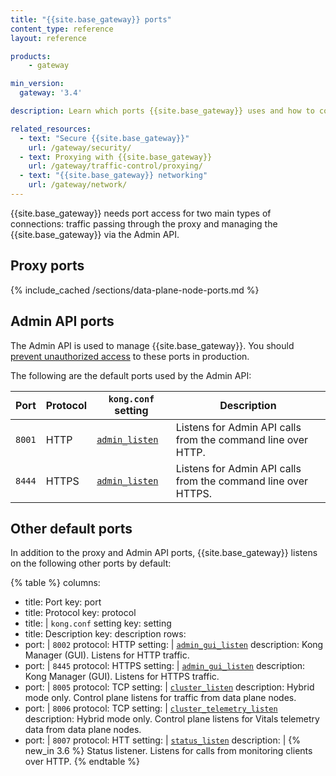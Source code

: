 ```yaml
---
title: "{{site.base_gateway}} ports"
content_type: reference
layout: reference

products:
    - gateway

min_version:
  gateway: '3.4'

description: Learn which ports {{site.base_gateway}} uses and how to configure them.

related_resources:
  - text: "Secure {{site.base_gateway}}"
    url: /gateway/security/
  - text: Proxying with {{site.base_gateway}}
    url: /gateway/traffic-control/proxying/
  - text: "{{site.base_gateway}} networking"
    url: /gateway/network/
---
```


{{site.base_gateway}} needs port access for two main types of connections: traffic passing through the proxy and managing the {{site.base_gateway}} via the Admin API.

## Proxy ports

{% include_cached /sections/data-plane-node-ports.md %}

## Admin API ports

The Admin API is used to manage {{site.base_gateway}}. You should [prevent unauthorized access](/gateway/secure-the-admin-api/) to these ports in production.

The following are the default ports used by the Admin API:

| Port | Protocol | `kong.conf` setting | Description | 
|---------|---------|------------|------------|
| `8001` | HTTP     | [`admin_listen`](/gateway/configuration/#admin_listen) | Listens for Admin API calls from the command line over HTTP. | 
| `8444` | HTTPS    | [`admin_listen`](/gateway/configuration/#admin_listen) | Listens for Admin API calls from the command line over HTTPS. | 

## Other default ports

In addition to the proxy and Admin API ports, {{site.base_gateway}} listens on the following other ports by default:

{% table %}
columns:
  - title: Port
    key: port
  - title: Protocol
    key: protocol
  - title: |
      `kong.conf` setting
    key: setting
  - title: Description
    key: description
rows:
  - port: |
     `8002`
    protocol: HTTP
    setting: |
      [`admin_gui_listen`](/gateway/configuration/#admin_gui_listen)
    description: Kong Manager (GUI). Listens for HTTP traffic.
  - port: |
     `8445`
    protocol: HTTPS
    setting: |
      [`admin_gui_listen`](/gateway/configuration/#admin_gui_listen)
    description: Kong Manager (GUI). Listens for HTTPS traffic.
  - port: |
     `8005`
    protocol: TCP
    setting: |
      [`cluster_listen`](/gateway/configuration/#cluster_listen)
    description: Hybrid mode only. Control plane listens for traffic from data plane nodes.
  - port: |
     `8006`
    protocol: TCP
    setting: |
      [`cluster_telemetry_listen`](/gateway/configuration/#cluster_telemetry_listen)
    description: Hybrid mode only. Control plane listens for Vitals telemetry data from data plane nodes.
  - port: |
     `8007`
    protocol: HTT
    setting: |
      [`status_listen`](/gateway/configuration/#status_listen)
    description: |
      {% new_in 3.6 %} Status listener. Listens for calls from monitoring clients over HTTP.
{% endtable %}
